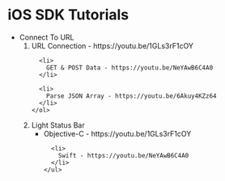 # iOS SDK Tutorials

<ul>
  <li>
    Connect To URL
    <ol>
      <li>
        URL Connection - https://youtu.be/1GLs3rF1cOY
      </li>
      
      <li>
        GET & POST Data - https://youtu.be/NeYAwB6C4A0
      </li>
      
      <li>
        Parse JSON Array - https://youtu.be/6Akuy4KZz64
      </li>
    </ol>
  </li>
  
  <li>
    Light Status Bar
    <ul>
      <li>
        Objective-C - https://youtu.be/1GLs3rF1cOY
      </li>
      
      <li>
        Swift - https://youtu.be/NeYAwB6C4A0
      </li>
    </ul>
  </li>
</ul>

